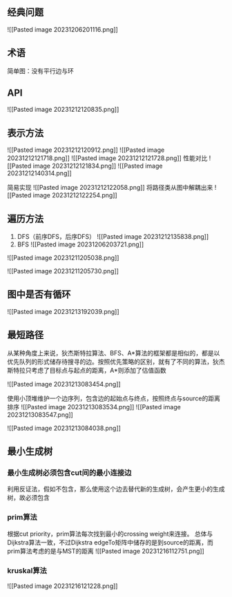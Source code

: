 ## 经典问题
![[Pasted image 20231206201116.png]]
## 术语
简单图：没有平行边与环

## API
![[Pasted image 20231212120835.png]]

## 表示方法

![[Pasted image 20231212120912.png]]
![[Pasted image 20231212121718.png]]
![[Pasted image 20231212121728.png]]
性能对比
![[Pasted image 20231212121834.png]]
![[Pasted image 20231212140314.png]]


简易实现
![[Pasted image 20231212122058.png]]
将路径类从图中解耦出来
![[Pasted image 20231212122254.png]]
## 遍历方法
1. DFS（前序DFS，后序DFS）
![[Pasted image 20231212135838.png]]
2. BFS
![[Pasted image 20231206203721.png]]

![[Pasted image 20231211205038.png]]

![[Pasted image 20231211205730.png]]


## 图中是否有循环
![[Pasted image 20231213192039.png]]
## 最短路径
从某种角度上来说，狄杰斯特拉算法、BFS、A\*算法的框架都是相似的，都是以优先队列的形式储存待搜寻的边。按照优先策略的区别，就有了不同的算法，狄杰斯特拉只考虑了目标点与起点的距离，A\*则添加了估值函数

![[Pasted image 20231213083454.png]]

使用小顶堆维护一个边序列，包含边的起始点与终点，按照终点与source的距离排序
![[Pasted image 20231213083534.png]]
![[Pasted image 20231213083547.png]]

![[Pasted image 20231213084038.png]]

## 最小生成树

### 最小生成树必须包含cut间的最小连接边
利用反证法，假如不包含，那么使用这个边去替代新的生成树，会产生更小的生成树，故必须包含
### prim算法
根据cut priority，prim算法每次找到最小的crossing weight来连接。
总体与Dijkstra算法一致，不过Dijkstra edgeTo矩阵中储存的是到source的距离，而prim算法考虑的是与MST的距离
![[Pasted image 20231216112751.png]]
### kruskal算法
![[Pasted image 20231216121228.png]]
